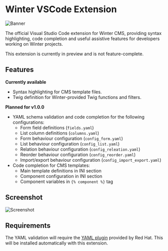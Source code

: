# Winter VSCode Extension

![Banner](https://github.com/wintercms/vscode-extension/raw/main/assets/banner.png?raw=true)

The official Visual Studio Code extension for Winter CMS, providing syntax highlighting, code completion and useful assistive features for developers working on Winter projects.

This extension is currently in preview and is not feature-complete.

## Features

**Currently available**

- Syntax highlighting for CMS template files.
- Twig definition for Winter-provided Twig functions and filters.

**Planned for v1.0.0**

- YAML schema validation and code completion for the following configurations:
    - Form field definitions (`fields.yaml`)
    - List column definitions (`columns.yaml`)
    - Form behaviour configuration (`config_form.yaml`)
    - List behaviour configuration (`config_list.yaml`)
    - Relation behaviour configuration (`config_releation.yaml`)
    - Reorder behaviour configuration (`config_reorder.yaml`)
    - Import/export behaviour configuration (`config_import_export.yaml`)
- Code completion for CMS templates:
    - Main template definitions in INI section
    - Component configuration in INI section
    - Component variables in `{% component %}` tag

## Screenshot

![Screenshot](https://github.com/wintercms/vscode-extension/raw/main/assets/screenshot.png?raw=true)

## Requirements

The YAML validation will require the [YAML plugin](https://marketplace.visualstudio.com/items?itemName=redhat.vscode-yaml) provided by Red Hat. This will be installed automatically with this extension.

